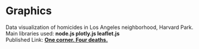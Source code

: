 # Graphics

Data visualization of homicides in Los Angeles neighborhood, Harvard Park. <br>
Main libraries used: <strong>node.js plotly.js leaflet.js</strong> <br>
Published Link: <a href="https://llamal.github.io/L.A.-Homicides/"> <strong> One corner. Four deaths. </strong> </a>
